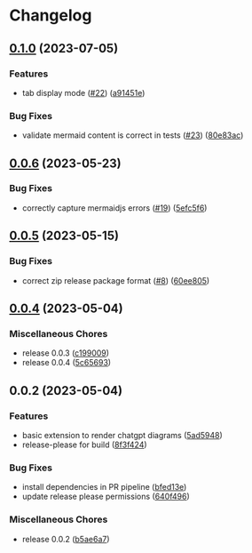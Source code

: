 # Changelog

## [0.1.0](https://github.com/dwmkerr/chatgpt-diagrams-extension/compare/v0.0.6...v0.1.0) (2023-07-05)


### Features

* tab display mode ([#22](https://github.com/dwmkerr/chatgpt-diagrams-extension/issues/22)) ([a91451e](https://github.com/dwmkerr/chatgpt-diagrams-extension/commit/a91451efc9f61abfefd6c46c54b0b57663613cb5))


### Bug Fixes

* validate mermaid content is correct in tests ([#23](https://github.com/dwmkerr/chatgpt-diagrams-extension/issues/23)) ([80e83ac](https://github.com/dwmkerr/chatgpt-diagrams-extension/commit/80e83ac1d254b172b9417424e6562beba41e2f10))

## [0.0.6](https://github.com/dwmkerr/chatgpt-diagrams-extension/compare/v0.0.5...v0.0.6) (2023-05-23)


### Bug Fixes

* correctly capture mermaidjs errors ([#19](https://github.com/dwmkerr/chatgpt-diagrams-extension/issues/19)) ([5efc5f6](https://github.com/dwmkerr/chatgpt-diagrams-extension/commit/5efc5f67c9923b6c81e8f12cce39f57ec75927f5))

## [0.0.5](https://github.com/dwmkerr/chatgpt-diagrams-extension/compare/v0.0.4...v0.0.5) (2023-05-15)


### Bug Fixes

* correct zip release package format ([#8](https://github.com/dwmkerr/chatgpt-diagrams-extension/issues/8)) ([60ee805](https://github.com/dwmkerr/chatgpt-diagrams-extension/commit/60ee8059ab5c8acce65788f91139b027c81cb0c3))

## [0.0.4](https://github.com/dwmkerr/chatgpt-diagrams-extension/compare/v0.0.2...v0.0.4) (2023-05-04)


### Miscellaneous Chores

* release 0.0.3 ([c199009](https://github.com/dwmkerr/chatgpt-diagrams-extension/commit/c199009d8e9628915e55d12efb3bf0652d64f879))
* release 0.0.4 ([5c65693](https://github.com/dwmkerr/chatgpt-diagrams-extension/commit/5c65693b0110e2c2eee5d5c111699007a7e05c62))

## 0.0.2 (2023-05-04)


### Features

* basic extension to render chatgpt diagrams ([5ad5948](https://github.com/dwmkerr/chatgpt-diagrams-extension/commit/5ad5948f620d61501963846cad7274ec39fccb13))
* release-please for build ([8f3f424](https://github.com/dwmkerr/chatgpt-diagrams-extension/commit/8f3f4246d270a21cb3999d60c0442161fdd09301))


### Bug Fixes

* install dependencies in PR pipeline ([bfed13e](https://github.com/dwmkerr/chatgpt-diagrams-extension/commit/bfed13e72315b4984a2f4424981addd6e97d886a))
* update release please permissions ([640f496](https://github.com/dwmkerr/chatgpt-diagrams-extension/commit/640f49687e55df75d37aef69d7d4df0c5b0727fe))


### Miscellaneous Chores

* release 0.0.2 ([b5ae6a7](https://github.com/dwmkerr/chatgpt-diagrams-extension/commit/b5ae6a7fae1e79e8b46619606f6b4ebf7ae8c04e))

